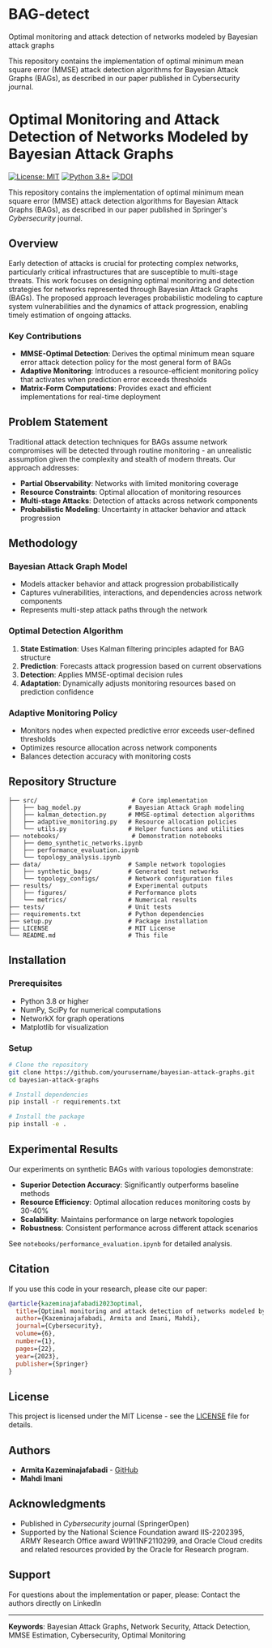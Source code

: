 # BAG-detect
Optimal monitoring and attack detection of networks modeled by Bayesian attack graphs


This repository contains the implementation of optimal minimum mean square error (MMSE) attack detection algorithms for Bayesian Attack Graphs (BAGs), as described in our paper published in Cybersecurity journal.



# Optimal Monitoring and Attack Detection of Networks Modeled by Bayesian Attack Graphs

[![License: MIT](https://img.shields.io/badge/License-MIT-yellow.svg)](https://opensource.org/licenses/MIT)
[![Python 3.8+](https://img.shields.io/badge/python-3.8+-blue.svg)](https://www.python.org/downloads/)
[![DOI](https://img.shields.io/badge/DOI-10.1186%2Fs42400--023--00155--y-blue)](https://doi.org/10.1186/s42400-023-00155-y)

This repository contains the implementation of optimal minimum mean square error (MMSE) attack detection algorithms for Bayesian Attack Graphs (BAGs), as described in our paper published in Springer's *Cybersecurity* journal.

## Overview

Early detection of attacks is crucial for protecting complex networks, particularly critical infrastructures that are susceptible to multi-stage threats. This work focuses on designing optimal monitoring and detection strategies for networks represented through Bayesian Attack Graphs (BAGs). The proposed approach leverages probabilistic modeling to capture system vulnerabilities and the dynamics of attack progression, enabling timely estimation of ongoing attacks.


### Key Contributions

- **MMSE-Optimal Detection**: Derives the optimal minimum mean square error attack detection policy for the most general form of BAGs
- **Adaptive Monitoring**: Introduces a resource-efficient monitoring policy that activates when prediction error exceeds thresholds
- **Matrix-Form Computations**: Provides exact and efficient implementations for real-time deployment

## Problem Statement

Traditional attack detection techniques for BAGs assume network compromises will be detected through routine monitoring - an unrealistic assumption given the complexity and stealth of modern threats. Our approach addresses:

- **Partial Observability**: Networks with limited monitoring coverage
- **Resource Constraints**: Optimal allocation of monitoring resources
- **Multi-stage Attacks**: Detection of attacks across network components
- **Probabilistic Modeling**: Uncertainty in attacker behavior and attack progression

## Methodology

### Bayesian Attack Graph Model
- Models attacker behavior and attack progression probabilistically
- Captures vulnerabilities, interactions, and dependencies across network components
- Represents multi-step attack paths through the network

### Optimal Detection Algorithm
1. **State Estimation**: Uses Kalman filtering principles adapted for BAG structure
2. **Prediction**: Forecasts attack progression based on current observations
3. **Detection**: Applies MMSE-optimal decision rules
4. **Adaptation**: Dynamically adjusts monitoring resources based on prediction confidence

### Adaptive Monitoring Policy
- Monitors nodes when expected predictive error exceeds user-defined thresholds
- Optimizes resource allocation across network components
- Balances detection accuracy with monitoring costs

## Repository Structure

```
├── src/                          # Core implementation
│   ├── bag_model.py             # Bayesian Attack Graph modeling
│   ├── kalman_detection.py      # MMSE-optimal detection algorithms  
│   ├── adaptive_monitoring.py   # Resource allocation policies
│   └── utils.py                 # Helper functions and utilities
├── notebooks/                    # Demonstration notebooks
│   ├── demo_synthetic_networks.ipynb
│   ├── performance_evaluation.ipynb
│   └── topology_analysis.ipynb
├── data/                        # Sample network topologies
│   ├── synthetic_bags/          # Generated test networks
│   └── topology_configs/        # Network configuration files
├── results/                     # Experimental outputs
│   ├── figures/                 # Performance plots
│   └── metrics/                 # Numerical results
├── tests/                       # Unit tests
├── requirements.txt             # Python dependencies
├── setup.py                     # Package installation
├── LICENSE                      # MIT License
└── README.md                    # This file
```

## Installation

### Prerequisites
- Python 3.8 or higher
- NumPy, SciPy for numerical computations
- NetworkX for graph operations
- Matplotlib for visualization

### Setup
```bash
# Clone the repository
git clone https://github.com/yourusername/bayesian-attack-graphs.git
cd bayesian-attack-graphs

# Install dependencies
pip install -r requirements.txt

# Install the package
pip install -e .
```


## Experimental Results

Our experiments on synthetic BAGs with various topologies demonstrate:
- **Superior Detection Accuracy**: Significantly outperforms baseline methods
- **Resource Efficiency**: Optimal allocation reduces monitoring costs by 30-40%
- **Scalability**: Maintains performance on large network topologies
- **Robustness**: Consistent performance across different attack scenarios

See `notebooks/performance_evaluation.ipynb` for detailed analysis.

## Citation

If you use this code in your research, please cite our paper:

```bibtex
@article{kazeminajafabadi2023optimal,
  title={Optimal monitoring and attack detection of networks modeled by {B}ayesian attack graphs},
  author={Kazeminajafabadi, Armita and Imani, Mahdi},
  journal={Cybersecurity},
  volume={6},
  number={1},
  pages={22},
  year={2023},
  publisher={Springer}
}
```

## License

This project is licensed under the MIT License - see the [LICENSE](LICENSE) file for details.

## Authors

- **Armita Kazeminajafabadi** - [GitHub](https://github.com/ArmitaKazemiNajafabadi)
- **Mahdi Imani** 

## Acknowledgments

- Published in *Cybersecurity* journal (SpringerOpen)
- Supported by the National Science Foundation award IIS-2202395, ARMY Research Office award W911NF2110299, and Oracle Cloud credits and related resources provided by the Oracle for Research program.

## Support

For questions about the implementation or paper, please:
Contact the authors directly on LinkedIn 

---

**Keywords**: Bayesian Attack Graphs, Network Security, Attack Detection, MMSE Estimation, Cybersecurity, Optimal Monitoring




